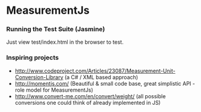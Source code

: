 MeasurementJs
=============

### Running the Test Suite (Jasmine)

Just view test/index.html in the browser to test.

### Inspiring projects

- http://www.codeproject.com/Articles/23087/Measurement-Unit-Conversion-Library (a C# / XML based approach)
- http://momentjs.com/ (Beautiful & small code base, great simplistic API - role model for MeasurementJs)
- http://www.convert-me.com/en/convert/weight/ (all possible conversions one could think of already implemented in JS)